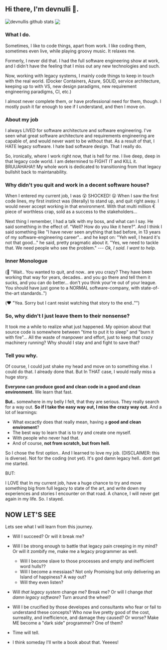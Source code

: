 ## Hi there, I'm devnulli 👋.

<img align="center" src="https://github-readme-stats.vercel.app/api?username=devnulli&show_icons=true&include_all_commits=true&theme=radical" alt="devnullis github stats" />
<img align="center" src="https://github-readme-stats.vercel.app/api/top-langs/?username=devnulli&layout=compact&theme=radical" />

 ### What I do. ###
Sometimes, I like to code things, apart from work. I like coding them, sometimes even live, while playing groovy music. It relaxes me.

Formerly, I never did that. I had the full software engineering show at work, and I didn't have the feeling that I miss out any new technologies and such.

Now, working with legacy systems, I mainly code things to keep in touch with the real world. (Docker Containers, Azure, SOLID, service architecture, keeping up to with VS, new design paradigms, new requirement engineering paradigms, CI, etc.)

I almost never complete them, or have professional need for them, though. I mostly push it far enough to see if I understand, and then I move on.

### About my job ###
I always LIVED for software architecture and software engineering. I've seen what great software architecture and requirements engineering are capable of, and would never want to be without that. As a result of that, I HATE legacy software. I hate bad software design. That I really do. 

So, ironically, where I work right now, that is hell for me. I live deep, deep in that legacy code world. I am determined to FIGHT IT and  KILL it. BRUUAHAHA!!
My whole work is dedicated to transitioning from that legacy bullshit back to maintanability.

### Why didn't you quit and work in a decent software house? ###

When I entered my current job, I was :open_mouth: SHOCKED! :open_mouth: When I saw the first code lines, my first instinct was (literally) to stand up, and quit right away. I would never accept working in that environment. With that multi million € piece of worthless crap, sold as a success to the stakeholders...

Next thing I remember, I had a talk with my boss, and what can I say. He said something in the effect of. "Well? How do you like it here?". And I think I said something like "I have never seen anything that bad before, in 13 years of my software-engineering career"...  and he kept on: "Yeh well, I heard it's not that good..." he said, pretty pragmatic about it. "Yes, we need to tackle that. We need people who see the problem." --- *Ok, I said. I want to help.* 

### Inner Monologue ###

(:brain: "Wait.. You wanted to quit, and now.. are you crazy? They have been working that way for years, decades.. and you go there and tell them it sucks, and you can do better... don't you think your're out of your league. You should have just gone to a NORMAL software-company, with state-of-the-art standards..")

(:heart: "Yea. Sorry but I cant resist watching that story to the end.."")

### So, why didn't I just leave them to their nonsense? ###

It took me a while to realize what just happened. My opinion about that source code is somewhere between "time to put it to sleep" and "burn it with fire"...
All the waste of manpower and effort, just to keep that crazy machinery running? 
Why should I stay and and fight to save that? 

### Tell you why. ###

Of course, I could just shake my head and move on to something else. I could do that. I already done that. But In THAT case, I would really miss a huge story. 

**Everyone can produce good and clean code in a good and clean environment.** We learn that fast.

**But..** somewhere in my belly I felt, that they are serious. They really search for a way out. **So if I take the easy way out, I miss the crazy way out.** 
And a lot of learnings:

  - What excactly does that really mean, having a **good and clean enviroment**?
  - The best way to learn that is to try and create one myself. 
  - With people who never had that.
  - And of course, **not from scratch, but from hell.**

So I chose the first option.. And I learned to love my job. (DISCLAIMER: this is diverse). Not for the coding (not yet). It's god damn legacy hell.. dont get me started.

BUT:

I LOVE that In my current job, have a huge chance to try and move something big from full legacy to state of the art, and write down my experiences and stories I encounter on that road. A chance, I will never get again in my life. So. I stayed. 

## NOW LET'S SEE ##

Lets see what I will learn from this journey.

  - Will I succeed? Or will it break me?
  
  - Will I be strong enough to battle that legacy pain creeping in my mind? Or will it zombify me, make me a legacy programmer as well.
    - Will I become slave to those processes and empty and inefficient word hulls??
    - Will I become a messiaas? Not only Promising but only delivering an Island of happiness? A way out?
    - Will they even listen?
  
  - Will _that legacy system_ change me? Break me? Or will I change _that damn legacy software_? Turn around the wheel?
  
  - Will I be crucified by those developes and consultants who fear or fail to understand these concepts? Who now live pretty good of the cost, surreality, and inefficience, and damage they caused? Or worse? Make ME become a "dark side" programmer? One of them?
  
- Time will tell.

- I think someday I'll write a book about that. Yeeees!

<!--
**devnulli/devnulli** is a ✨ _special_ ✨ repository because its `README.md` (this file) appears on your GitHub profile.


Here are some ideas to get you started:

- 🔭 I’m currently working on ...
- 🌱 I’m currently learning ...
- 👯 I’m looking to collaborate on ...
- 🤔 I’m looking for help with ...
- 💬 Ask me about ...
- 📫 How to reach me: ...
- 😄 Pronouns: ...
- ⚡ Fun fact: ...
-->
